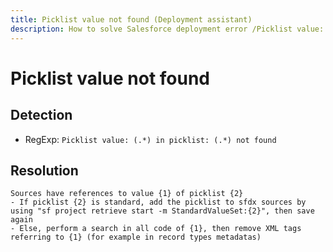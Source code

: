 ```yaml
---
title: Picklist value not found (Deployment assistant)
description: How to solve Salesforce deployment error /Picklist value: (.*) in picklist: (.*) not found/gm
---
```

<!-- markdownlint-disable MD013 -->
# Picklist value not found

## Detection

- RegExp: `Picklist value: (.*) in picklist: (.*) not found`

## Resolution

```shell
Sources have references to value {1} of picklist {2}
- If picklist {2} is standard, add the picklist to sfdx sources by using "sf project retrieve start -m StandardValueSet:{2}", then save again
- Else, perform a search in all code of {1}, then remove XML tags referring to {1} (for example in record types metadatas)

```
